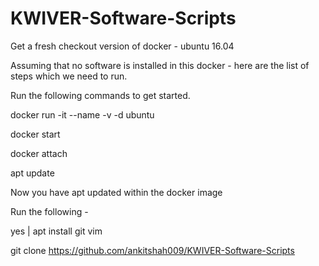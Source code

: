 # KWIVER-Software-Scripts

Get a fresh checkout version of docker - ubuntu 16.04

Assuming that no software is installed in this docker - here are the list of steps which we need to run. 

Run the following commands to get started. 

docker run -it --name <your favourite string>  -v <ANY specific mount path you desire> -d ubuntu

docker start <container id>

docker attach <container id>

apt update

Now you have apt updated within the docker image

Run the following - 

yes | apt install git vim

git clone https://github.com/ankitshah009/KWIVER-Software-Scripts

